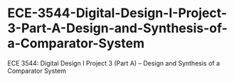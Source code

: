 # ECE-3544-Digital-Design-I-Project-3-Part-A-Design-and-Synthesis-of-a-Comparator-System
ECE 3544: Digital Design I Project 3 (Part A) – Design and Synthesis of a Comparator System
